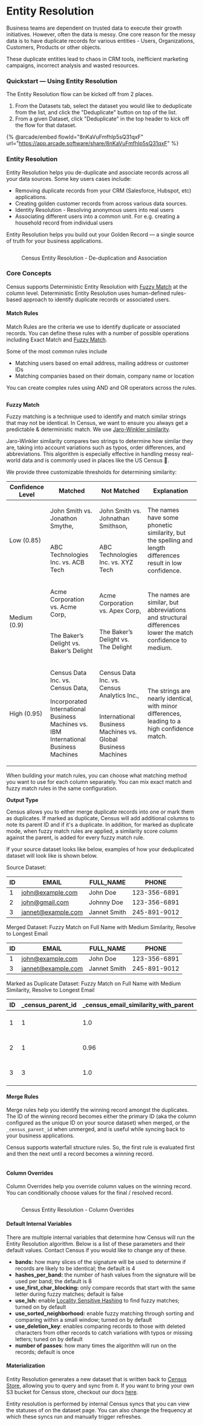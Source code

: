 # Entity Resolution

Business teams are dependent on trusted data to execute their growth initiatives. However, often the data is messy. One core reason for the messy data is to have duplicate records for various entities - Users, Organizations, Customers, Products or other objects.

These duplicate entities lead to chaos in CRM tools, inefficient marketing campaigns, incorrect analysis and wasted resources.

### Quickstart — Using Entity Resolution

The Entity Resolution flow can be kicked off from 2 places.

1. From the Datasets tab, select the dataset you would like to deduplicate from the list, and click the "Deduplicate" button on top of the list.
2. From a given Dataset, click "Deduplicate" in the top header to kick off the flow for that dataset.

{% @arcade/embed flowId="8nKaVuFmfhlp5sQ31qxF" url="https://app.arcade.software/share/8nKaVuFmfhlp5sQ31qxF" %}

### Entity Resolution

Entity Resolution helps you de-duplicate and associate records across all your data sources. Some key users cases include:

* Removing duplicate records from your CRM (Salesforce, Hubspot, etc) applications.
* Creating golden customer records from across various data sources.
* Identity Resolution - Resolving anonymous users into real users
* Associating different users into a common unit. For e.g. creating a household record from individual users

Entity Resolution helps you build out your Golden Record — a single source of truth for your business applications.

<figure><img src="https://lh7-rt.googleusercontent.com/slidesz/AGV_vUdv4Vnla_1aCELSCq5jLhwZ4rGfJNQhvaX6D87Mf4G8XAuvc2e-BMjs7inXYT-4Ycg1ZA6_tMZLlnP8wcZ7U1BEPtjUmQVOoVZeczZDyjRIv_3GJpXsb9COj99Wv_yPBgyZsyqm21F9XcKE6li3NYJyQgMsEio=s2048?key=oMbocqBtb6khj3dRV8q_UA" alt=""><figcaption><p>Census Entity Resolution - De-duplication and Association</p></figcaption></figure>

### Core Concepts

Census supports Deterministic Entity Resolution with [Fuzzy Match](entity-resolution.md#fuzzy-match) at the column level. Deterministic Entity Resolution uses human-defined rules-based approach to identify duplicate records or associated users.

#### Match Rules

Match Rules are the criteria we use to identify duplicate or associated records. You can define these rules with a number of possible operations including Exact Match and [Fuzzy Match](entity-resolution.md#fuzzy-match).

Some of the most common rules include

* Matching users based on email address, mailing address or customer IDs
* Matching companies based on their domain, company name or location

You can create complex rules using AND and OR operators across the rules.

<figure><img src="../.gitbook/assets/image (74).png" alt=""><figcaption></figcaption></figure>

**Fuzzy Match**

Fuzzy matching is a technique used to identify and match similar strings that may not be identical. In Census, we want to ensure you always get a predictable & deterministic match. We use [Jaro-Winkler similarity](https://en.wikipedia.org/wiki/Jaro%E2%80%93Winkler_distance).

Jaro-Winkler similarity compares two strings to determine how similar they are, taking into account variations such as typos, order differences, and abbreviations. This algorithm is especially effective in handling messy real-world data and is commonly used in places like the US Census 🙂.

We provide three customizable thresholds for determining similarity:

| Confidence Level | Matched                                                                                                                                       | Not Matched                                                                                                               | Explanation                                                                                                |
| ---------------- | --------------------------------------------------------------------------------------------------------------------------------------------- | ------------------------------------------------------------------------------------------------------------------------- | ---------------------------------------------------------------------------------------------------------- |
| Low (0.85)       | <p>John Smith vs. Jonathon Smythe, </p><p><br>ABC Technologies Inc. vs. ACB Tech</p>                                                          | <p>John Smith vs. Johnathan Smithson, </p><p><br>ABC Technologies Inc. vs. XYZ Tech</p>                                   | The names have some phonetic similarity, but the spelling and length differences result in low confidence. |
| Medium (0.9)     | <p>Acme Corporation vs. Acme Corp,</p><p><br>The Baker’s Delight vs. Baker’s Delight</p>                                                      | <p>Acme Corporation vs. Apex Corp,</p><p><br>The Baker’s Delight vs. The Delight</p>                                      | The names are similar, but abbreviations and structural differences lower the match confidence to medium.  |
| High (0.95)      | <p>Census Data Inc. vs. Census Data,</p><p></p><p>Incorporated<br>International Business Machines vs. IBM International Business Machines</p> | <p>Census Data Inc. vs. Census Analytics Inc.,</p><p><br>International Business Machines vs. Global Business Machines</p> | The strings are nearly identical, with minor differences, leading to a high confidence match.              |



When building your match rules, you can choose what matching method you want to use for each column separately. You can mix exact match and fuzzy match rules in the same configuration.&#x20;

**Output Type**

Census allows you to either merge duplicate records into one or mark them as duplicates. If marked as duplicate, Census will add additional columns to note its parent ID and if it's a duplicate. In addition, for marked as duplicate mode, when fuzzy match rules are applied,  a similarity score column against the parent, is added for every fuzzy match rule.&#x20;

If your source dataset looks like below, examples of how your deduplicated dataset will look like is shown below.&#x20;

Source Dataset:&#x20;

| ID | EMAIL              | FULL\_NAME   | PHONE        |
| -- | ------------------ | ------------ | ------------ |
| 1  | john@example.com   | John Doe     | 123-356-6891 |
| 2  | john@gmail.com     | Johnny Doe   | 123-356-6891 |
| 3  | jannet@example.com | Jannet Smith | 245-891-9012 |



Merged Dataset: Fuzzy Match on Full Name with Medium Similarity, Resolve to Longest Email

| ID | EMAIL              | FULL\_NAME   | PHONE        |
| -- | ------------------ | ------------ | ------------ |
| 1  | john@example.com   | John Doe     | 123-356-6891 |
| 3  | jannet@example.com | Jannet Smith | 245-891-9012 |



Marked as Duplicate Dataset: Fuzzy Match on Full Name with Medium Similarity, Resolve to Longest Email

<table><thead><tr><th width="62.59765625">ID</th><th width="155.49609375" data-type="number">_census_parent_id</th><th width="284.76171875">_census_email_similarity_with_parent</th><th width="194.90625">_census_has_duplicates</th><th width="205.1953125">EMAIL</th><th width="181.34765625">FULL_NAME</th><th>PHONE</th></tr></thead><tbody><tr><td>1</td><td>1</td><td>1.0</td><td>true</td><td>john@example.com</td><td>John Doe</td><td>123-356-6891</td></tr><tr><td>2</td><td>1</td><td>0.96</td><td>true</td><td>john@gmail.com</td><td>Johnny Doe</td><td>123-356-6891</td></tr><tr><td>3</td><td>3</td><td>1.0</td><td>false</td><td>jannet@example.com</td><td>Jannet Smith</td><td>245-891-9012</td></tr></tbody></table>

#### Merge Rules

Merge rules help you identify the winning record amongst the duplicates. The ID of the winning record becomes either the primary ID (aka the column configured as the unique ID on your source dataset) when merged, or the `_census_parent_id` when unmerged, and is useful while syncing back to your business applications.

Census supports waterfall structure rules. So, the first rule is evaluated first and then the next until a record becomes a winning record.

<figure><img src="../.gitbook/assets/image (75).png" alt=""><figcaption></figcaption></figure>

#### Column Overrides

Column Overrides help you override column values on the winning record. You can conditionally choose values for the final / resolved record.

<figure><img src="../.gitbook/assets/Screenshot 2024-08-30 at 10.23.50 AM.png" alt=""><figcaption><p>Census Entity Resolution - Column Overrides</p></figcaption></figure>

#### Default Internal Variables

There are multiple internal variables that determine how Census will run the Entity Resolution algorithm. Below is a list of these parameters and their default values. Contact Census if you would like to change any of these.&#x20;

* **bands:** how many slices of the signature will be used to determine if records are likely to be identical; the default is 4
* **hashes\_per\_band:** the number of hash values from the signature will be used per band; the default is 8
* **use\_first\_char\_blocking:** only compare records that start with the same letter during fuzzy matches; default is false
* **use\_lsh:** enable [Locality Sensitive Hashing](https://en.wikipedia.org/wiki/Locality-sensitive_hashing) to find fuzzy matches; turned on by default
* **use\_sorted\_neighborhood:** enable fuzzy matching through sorting and comparing within a small window; turned on by default
* **use\_deletion\_key**: enables comparing records to those with deleted characters from other records to catch variations with typos or missing letters; tuned on by default
* **number of passes**: how many times the algorithm will run on the records; default is once

#### Materialization

Entity Resolution generates a new dataset that is written back to [Census Store](https://docs.getcensus.com/misc/data-storage/census-store), allowing you to query and sync from it. If you want to bring your own S3 bucket for Census store, checkout our docs [here](https://docs.getcensus.com/misc/data-storage/bring-your-own-bucket).&#x20;

Entity resolution is performed by internal Census syncs that you can view the statuses of on the dataset page. You can also change the frequency at which these syncs run and manually trigger refreshes.&#x20;

<figure><img src="../.gitbook/assets/image (78).png" alt=""><figcaption></figcaption></figure>
